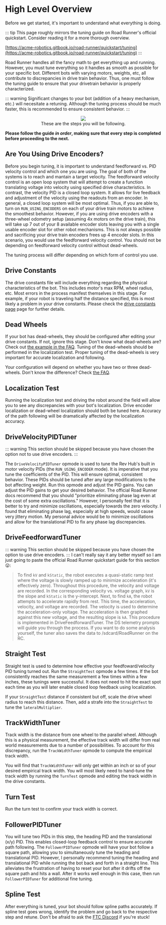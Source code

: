 # High Level Overview

Before we get started, it's important to understand what everything is doing.

::: tip
This page roughly mirrors the tuning guide on Road Runner's official quickstart. Consider reading it for a more thorough overview.

[https://acme-robotics.gitbook.io/road-runner/quickstart/tuning](https://acme-robotics.gitbook.io/road-runner/quickstart/tuning)
:::

Road Runner handles all the fancy math to get everything up and running. However, you must tune everything so it handles as smooth as possible for your specific bot. Different bots with varying motors, weights, etc, all contribute to discrepancies in drive train behavior. Thus, one must follow the tuning guide to ensure that your drivetrain behavior is properly characterized.

::: warning
Significant changes to your bot (addition of a heavy mechanism, etc.) will necesitate a retuning. Although the tuning process should be much faster, this is recommended to ensure consistent behavior.
:::

<figure align="center">
    <img src="./assets/quickstart-overview/TuningChart-quarter.png">
    <figcaption style="marginTop: 1em;">These are the steps you will be following.</figcaption>
</figure>

**Please follow the guide _in order_, making sure that every step is completed before proceeding to the next.**

## Are You Using Drive Encoders?

Before you begin tuning, it is important to understand feedforward vs. PID velocity control and which one you are using. The goal of both of the systems is to reach and mantain a target velocity. The feedforward velocity control is an open loop system that will attempt to create a function translating voltage into velocity using specified drive characteristics. In contrast, the velocity PID is a closed loop system. It allows for live feedback and adjustment of the velocity using the readouts from an encoder. In general, a closed loop system will be most optimal. Thus, if you are able to, turn on `RUN_USING_ENCODERS` on each of your drive train motors to achieve the smoothest behavior. However, if you are using drive encoders with a three-wheel odometry setup (assuming 4x motors on the drive train), this will take up 7 out of your 8 available encoder slots leaving you with a single usable encoder slot for other robot mechanisms. This is not always possible and sacrificing your drive train encoders frees up 4 encoder slots. In this scenario, you would use the feedforward velocity control.
You should not be depending on feedforward velocity control without dead-wheels.

The tuning process will differ depending on which form of control you use.

<Ayude />

## Drive Constants

The drive constants file will include everything regarding the physical characteristics of the bot. This includes motor's max RPM, wheel radius, etc. Most errors in the process manifest themselves in this stage. For example, if your robot is traveling half the distance specified, this is most likely a problem in your drive constants. Please check the [drive constants page](/drive-constants) page for further details.

## Dead Wheels

If your bot has dead-wheels, they should be configured after editing your drive constants. If not, ignore this stage. Don't know what dead-wheels are? Check out [the example in the FAQ](/#what-are-dead-wheels-odometry).
Tuning of the dead-wheels should be performed in the localization test. Proper tuning of the dead-wheels is very important for accurate localization and following.

Your configuration will depend on whether you have two or three dead-wheels. Don't know the difference? Check [the FAQ](/#what-is-the-difference-between-two-and-three-wheel-odometry).

## Localization Test

Running the localization test and driving the robot around the field will allow you to see any discrepancies with your bot's localization. Drive encoder localization or dead-wheel localization should both be tuned here. Accuracy of the path following will be dramatically affected by the localization accuracy.

## DriveVelocityPIDTuner <SkipAyudeBadge :skipIfDriveEncoders="false" />

<HideAyudeWrapper :skipIfDriveEncoders="false">
::: warning
This section should be skipped because you have chosen the option not to use drive encoders.
:::
</HideAyudeWrapper>

The `DriveVelocityPIDTuner` opmode is used to tune the Rev Hub's built in motor velocity PIDs (the `RUN_USING_ENCODER` mode). It is imperative that you tune the coefficients of the PID. This will ensure optimal, consistent behavior. These PIDs should be tuned after any large modifications to the bot affecting weight. Run this opmode and adjust the PID gains. You can adjust the PID gains to get your desired behavior. The official Road Runner docs recommend that you should "prioritize eliminating phase lag even at the cost of some extra oscillations." However, I personally feel that it is better to try and minimize oscillations, especially towards the zero velocity. I found that eliminating phase lag, especially at high speeds, would cause very jittery motion. My personal advice would be to minimize oscillations and allow for the translational PID to fix any phase lag discrepancies.

## DriveFeedforwardTuner <SkipAyudeBadge :skipIfDriveEncoders="true" />

<HideAyudeWrapper :skipIfDriveEncoders="true">
::: warning
This section should be skipped because you have chosen the option to use drive encoders.
:::
</HideAyudeWrapper>
I can't really say it any better myself so I am just going to paste the official Road Runner quickstart guide for this section 😛:

> To find `kV` and `kStatic`, the robot executes a quasi-static ramp test where the voltage is slowly ramped up to minimize acceleration (it's effectively zero). Throughout this procedure, the velocity and voltage are recorded. In the corresponding velocity vs. voltage graph, `kV` is the slope and `kStatic` is the y-intercept. Next, to find `kA`, the robot attempts to accelerate rapidly from rest. This time, the acceleration, velocity, and voltage are recorded. The velocity is used to determine the acceleration-only voltage. The acceleration is then graphed against this new voltage, and the resulting slope is `kA`.
> This procedure is implemented in DriveFeedforwardTuner. The DS telemetry prompts will guide you through the process. If you want to do some analysis yourself, the tuner also saves the data to /sdcard/RoadRunner on the RC.

## Straight Test

Straight test is used to determine how effective your feedfoward/velocity PID tuning turned out. Run the `StraightTest` opmode a few times. If the bot consistently reaches the same measurement a few times within a few inches, these tunings were successful. It does not need to hit the exact spot each time as you will later enable closed loop feedback using localization.

If your `StraightTest` distance if consistent but off, scale the drive wheel radius to reach this distance. Then, add a strafe into the `StraightTest` to tune the `lateralMultiplier`.

## TrackWidthTuner

Track width is the distance from one wheel to the parallel wheel. Although this is a physical measurement, the effective track width will differ from real world measurements due to a number of possibilities. To account for this discrepancy, run the `TrackWidthTuner` opmode to compute the empirical track width.

You will find that `TrackWidthTuner` will only get within an inch or so of your desired empirical track width. You will most likely need to hand-tune the track width by running the `TurnTest` opmode and editing the track width in the drive constants.

## Turn Test

Run the turn test to confirm your track width is correct.

## FollowerPIDTuner

You will tune two PIDs in this step, the heading PID and the translational (x/y) PID. This enables closed-loop feedback control to ensure accurate path following. The `FollowerPIDTuner` opmode will have your bot follow a square path, allowing you to simultaneously tune the heading and translational PID. However, I personally recommend tuning the heading and translational PID while running the bot back and forth in a straight line. This alleviates the frustration of having to reset your bot after it drifts off the square path and hits a wall. After it works well enough in this case, then run `FollowerPIDTuner` for additional fine tuning.

## Spline Test

After everything is tuned, your bot should follow spline paths accurately. If spline test goes wrong, identify the problem and go back to the respective step and retune. Don't be afraid to ask the [FTC Discord](https://discord.gg/first-tech-challenge) if you're stuck!
